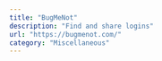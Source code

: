 ```yaml
---
title: "BugMeNot"
description: "Find and share logins"
url: "https://bugmenot.com/"
category: "Miscellaneous"
---
```

